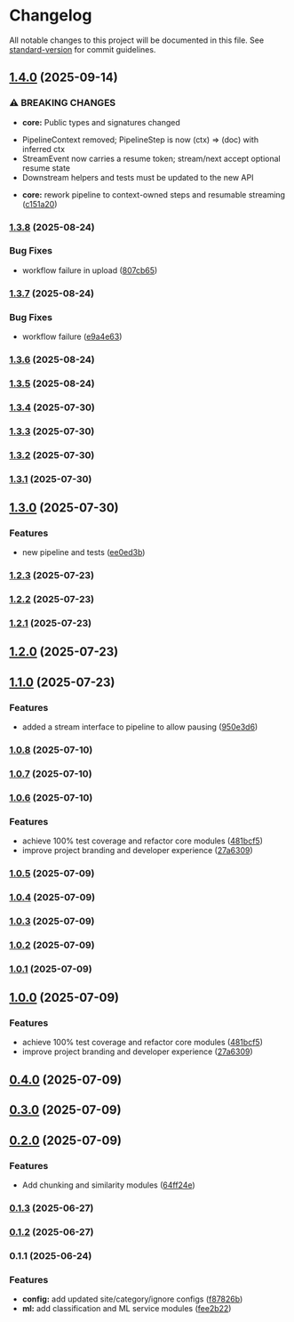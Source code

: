 # Changelog

All notable changes to this project will be documented in this file. See [standard-version](https://github.com/conventional-changelog/standard-version) for commit guidelines.

## [1.4.0](https://github.com/pipewrk/llm-core/compare/v1.3.8...v1.4.0) (2025-09-14)


### ⚠ BREAKING CHANGES

* **core:** Public types and signatures changed
- PipelineContext removed; PipelineStep is now (ctx) => (doc) with inferred ctx
- StreamEvent now carries a resume token; stream/next accept optional resume state
- Downstream helpers and tests must be updated to the new API

* **core:** rework pipeline to context-owned steps and resumable streaming ([c151a20](https://github.com/pipewrk/llm-core/commit/c151a201bbedb9e1dd5c0925a15ba65ee1513116))

### [1.3.8](https://github.com/pipewrk/llm-core/compare/v1.3.7...v1.3.8) (2025-08-24)


### Bug Fixes

* workflow failure in upload ([807cb65](https://github.com/pipewrk/llm-core/commit/807cb65c2357452da7bacd86b306666bd663c3e9))

### [1.3.7](https://github.com/pipewrk/llm-core/compare/v1.3.6...v1.3.7) (2025-08-24)


### Bug Fixes

* workflow failure ([e9a4e63](https://github.com/pipewrk/llm-core/commit/e9a4e63af9445c9646f8f8a49c8e1ce704c40a4a))

### [1.3.6](https://github.com/pipewrk/llm-core/compare/v1.3.5...v1.3.6) (2025-08-24)

### [1.3.5](https://github.com/jasonnathan/llm-core/compare/v1.3.4...v1.3.5) (2025-08-24)

### [1.3.4](https://github.com/jasonnathan/llm-core/compare/v1.3.3...v1.3.4) (2025-07-30)

### [1.3.3](https://github.com/jasonnathan/llm-core/compare/v1.3.2...v1.3.3) (2025-07-30)

### [1.3.2](https://github.com/jasonnathan/llm-core/compare/v1.3.1...v1.3.2) (2025-07-30)

### [1.3.1](https://github.com/jasonnathan/llm-core/compare/v1.3.0...v1.3.1) (2025-07-30)

## [1.3.0](https://github.com/jasonnathan/llm-core/compare/v1.2.3...v1.3.0) (2025-07-30)


### Features

* new pipeline and tests ([ee0ed3b](https://github.com/jasonnathan/llm-core/commit/ee0ed3b126bfcd5011b64494f875fdda8f763d36))

### [1.2.3](https://github.com/jasonnathan/llm-core/compare/v1.2.2...v1.2.3) (2025-07-23)

### [1.2.2](https://github.com/jasonnathan/llm-core/compare/v1.2.1...v1.2.2) (2025-07-23)

### [1.2.1](https://github.com/jasonnathan/llm-core/compare/v1.2.0...v1.2.1) (2025-07-23)

## [1.2.0](https://github.com/jasonnathan/llm-core/compare/v1.1.0...v1.2.0) (2025-07-23)

## [1.1.0](https://github.com/jasonnathan/llm-core/compare/v1.0.8...v1.1.0) (2025-07-23)


### Features

* added a stream interface to pipeline to allow pausing ([950e3d6](https://github.com/jasonnathan/llm-core/commit/950e3d6fd9afc8c911e39901afcea700b2166ddc))

### [1.0.8](https://github.com/jasonnathan/llm-core/compare/v1.0.6...v1.0.8) (2025-07-10)

### [1.0.7](https://github.com/jasonnathan/llm-core/compare/v1.0.6...v1.0.7) (2025-07-10)

### [1.0.6](https://github.com/jasonnathan/llm-core/compare/v0.4.0...v1.0.6) (2025-07-10)


### Features

* achieve 100% test coverage and refactor core modules ([481bcf5](https://github.com/jasonnathan/llm-core/commit/481bcf5d74976e698749f7a7dc71598319d78aa6))
* improve project branding and developer experience ([27a6309](https://github.com/jasonnathan/llm-core/commit/27a63098ff23bac1f807ef8e35d8cfa841f4faab))

### [1.0.5](https://github.com/jasonnathan/llm-core/compare/v1.0.4...v1.0.5) (2025-07-09)

### [1.0.4](https://github.com/jasonnathan/llm-core/compare/v1.0.1...v1.0.4) (2025-07-09)

### [1.0.3](https://github.com/jasonnathan/llm-core/compare/v1.0.2...v1.0.3) (2025-07-09)

### [1.0.2](https://github.com/jasonnathan/llm-core/compare/v1.0.1...v1.0.2) (2025-07-09)

### [1.0.1](https://github.com/jasonnathan/llm-core/compare/v1.0.0...v1.0.1) (2025-07-09)

## [1.0.0](https://github.com/jasonnathan/llm-core/compare/v0.4.0...v1.0.0) (2025-07-09)


### Features

* achieve 100% test coverage and refactor core modules ([481bcf5](https://github.com/jasonnathan/llm-core/commit/481bcf5d74976e698749f7a7dc71598319d78aa6))
* improve project branding and developer experience ([27a6309](https://github.com/jasonnathan/llm-core/commit/27a63098ff23bac1f807ef8e35d8cfa841f4faab))

## [0.4.0](https://github.com/jasonnathan/llm-core/compare/v0.3.0...v0.4.0) (2025-07-09)

## [0.3.0](https://github.com/jasonnathan/llm-core/compare/v0.2.0...v0.3.0) (2025-07-09)

## [0.2.0](https://github.com/jasonnathan/llm-core/compare/v0.1.3...v0.2.0) (2025-07-09)


### Features

* Add chunking and similarity modules ([64ff24e](https://github.com/jasonnathan/llm-core/commit/64ff24eb2e0b88e8262fe593e3e31767f78da58a))

### [0.1.3](https://github.com/jasonnathan/llm-core/compare/v0.1.2...v0.1.3) (2025-06-27)

### [0.1.2](https://github.com/jasonnathan/llm-core/compare/v0.1.1...v0.1.2) (2025-06-27)

### 0.1.1 (2025-06-24)


### Features

* **config:** add updated site/category/ignore configs ([f87826b](https://github.com/jasonnathan/llm-core/commit/f87826b5622158d6d9d79e5f8129c7b662bcf2a9))
* **ml:** add classification and ML service modules ([fee2b22](https://github.com/jasonnathan/llm-core/commit/fee2b2225ce72feb4ffcbc319fc4c08c88eb6e33))
